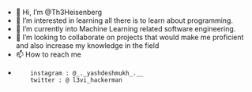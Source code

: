 - 👋 Hi, I’m @Th3Heisenberg
- 👀 I’m interested in learning all there is to learn about programming.
- 🌱 I’m currently into Machine Learning related software engineering.
- 💞️ I’m looking to collaborate on projects that would make me proficient and also increase my knowledge in the field
- 📫 How to reach me 
-         instagram : @_._yashdeshmukh_.__
          twitter : @ l3vi_hackerman


<!---
Th3Heisenberg/Th3Heisenberg is a ✨ special ✨ repository because its `README.md` (this file) appears on your GitHub profile.
You can click the Preview link to take a look at your changes.
--->
